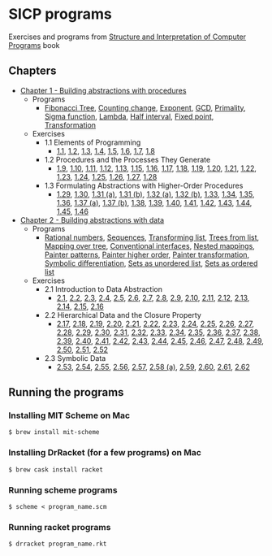 # SICP programs

Exercises and programs from [Structure and Interpretation of Computer Programs](https://mitpress.mit.edu/sites/default/files/sicp/index.html) book

## Chapters
* [Chapter 1 - Building abstractions with procedures](ch1-abstraction-procedures)
  * Programs
    * [Fibonacci Tree](ch1-abstraction-procedures/fibonacci_tree.scm), [Counting change](ch1-abstraction-procedures/counting-change.scm), [Exponent](ch1-abstraction-procedures/expt.scm), [GCD](ch1-abstraction-procedures/gcd.scm), [Primality](ch1-abstraction-procedures/primality.scm), [Sigma function](ch1-abstraction-procedures/sigma.scm), [Lambda](ch1-abstraction-procedures/lambda.scm), [Half interval](ch1-abstraction-procedures/half-interval.scm), [Fixed point](ch1-abstraction-procedures/fixed-point.scm), [Transformation](ch1-abstraction-procedures/transformation.scm)
  * Exercises
    * 1.1 Elements of Programming
      * [1.1](ch1-abstraction-procedures/1.01.scm), [1.2](ch1-abstraction-procedures/1.02.scm), [1.3](ch1-abstraction-procedures/1.03.scm), [1.4](ch1-abstraction-procedures/1.04.scm), [1.5](ch1-abstraction-procedures/1.05.scm), [1.6](ch1-abstraction-procedures/1.06.scm), [1.7](ch1-abstraction-procedures/1.07.scm), [1.8](ch1-abstraction-procedures/1.08.scm)
    * 1.2 Procedures and the Processes They Generate
      * [1.9](ch1-abstraction-procedures/1.09.scm), [1.10](ch1-abstraction-procedures/1.10.scm), [1.11](ch1-abstraction-procedures/1.11.scm), [1.12](ch1-abstraction-procedures/1.12.scm), [1.13](ch1-abstraction-procedures/1.13.scm), [1.15](ch1-abstraction-procedures/1.15.scm), [1.16](ch1-abstraction-procedures/1.16.scm), [1.17](ch1-abstraction-procedures/1.17.scm), [1.18](ch1-abstraction-procedures/1.18.scm), [1.19](ch1-abstraction-procedures/1.19.scm), [1.20](ch1-abstraction-procedures/1.20.scm), [1.21](ch1-abstraction-procedures/1.21.scm), [1.22](ch1-abstraction-procedures/1.22.scm), [1.23](ch1-abstraction-procedures/1.23.scm), [1.24](ch1-abstraction-procedures/1.24.scm), [1.25](ch1-abstraction-procedures/1.25.scm), [1.26](ch1-abstraction-procedures/1.26.scm), [1.27](ch1-abstraction-procedures/1.27.scm), [1.28](ch1-abstraction-procedures/1.28.scm)
    * 1.3 Formulating Abstractions with Higher-Order Procedures
      * [1.29](ch1-abstraction-procedures/1.29.scm), [1.30](ch1-abstraction-procedures/1.30.scm), [1.31 (a)](ch1-abstraction-procedures/1.31.a.scm), [1.31 (b)](ch1-abstraction-procedures/1.31.b.scm), [1.32 (a)](ch1-abstraction-procedures/1.32.a.scm), [1.32 (b)](ch1-abstraction-procedures/1.32.b.scm), [1.33](ch1-abstraction-procedures/1.33.scm), [1.34](ch1-abstraction-procedures/1.34.scm), [1.35](ch1-abstraction-procedures/1.35.scm), [1.36](ch1-abstraction-procedures/1.36.scm), [1.37 (a)](ch1-abstraction-procedures/1.37.a.scm), [1.37 (b)](ch1-abstraction-procedures/1.37.b.scm), [1.38](ch1-abstraction-procedures/1.38.scm), [1.39](ch1-abstraction-procedures/1.39.scm), [1.40](ch1-abstraction-procedures/1.40.scm), [1.41](ch1-abstraction-procedures/1.41.scm), [1.42](ch1-abstraction-procedures/1.42.scm), [1.43](ch1-abstraction-procedures/1.43.scm), [1.44](ch1-abstraction-procedures/1.44.scm), [1.45](ch1-abstraction-procedures/1.45.scm), [1.46](ch1-abstraction-procedures/1.46.scm)
* [Chapter 2 - Building abstractions with data](ch2-abstraction-data)
  * Programs
    * [Rational numbers](ch2-abstraction-data/rational.scm), [Sequences](ch2-abstraction-data/sequences.scm), [Transforming list](ch2-abstraction-data/list-transform.scm), [Trees from list](ch2-abstraction-data/tree.scm), [Mapping over tree](ch2-abstraction-data/tree-map.scm), [Conventional interfaces](ch2-abstraction-data/conventional-interface.scm), [Nested mappings](ch2-abstraction-data/nested-mappings.scm), [Painter patterns](ch2-abstraction-data/paint.rkt), [Painter higher order](ch2-abstraction-data/paint-higher-order.rkt), [Painter transformation](ch2-abstraction-data/painter-transform.rkt), [Symbolic differentiation](ch2-abstraction-data/symbolic-diff.scm), [Sets as unordered list](ch2-abstraction-data/sets-unordered.scm), [Sets as ordered list](ch2-abstraction-data/sets-ordered.scm)
  * Exercises
    * 2.1 Introduction to Data Abstraction
      * [2.1](ch2-abstraction-data/2.01.scm), [2.2](ch2-abstraction-data/2.02.scm), [2.3](ch2-abstraction-data/2.03.scm), [2.4](ch2-abstraction-data/2.04.scm), [2.5](ch2-abstraction-data/2.05.scm), [2.6](ch2-abstraction-data/2.06.scm), [2.7](ch2-abstraction-data/2.07.scm), [2.8](ch2-abstraction-data/2.08.scm), [2.9](ch2-abstraction-data/2.09.scm), [2.10](ch2-abstraction-data/2.10.scm), [2.11](ch2-abstraction-data/2.11.scm), [2.12](ch2-abstraction-data/2.12.scm), [2.13](ch2-abstraction-data/2.13.scm), [2.14](ch2-abstraction-data/2.14.scm), [2.15](ch2-abstraction-data/2.15.scm), [2.16](ch2-abstraction-data/2.16.scm)
    * 2.2 Hierarchical Data and the Closure Property
      * [2.17](ch2-abstraction-data/2.17.scm), [2.18](ch2-abstraction-data/2.18.scm), [2.19](ch2-abstraction-data/2.19.scm), [2.20](ch2-abstraction-data/2.20.scm), [2.21](ch2-abstraction-data/2.21.scm), [2.22](ch2-abstraction-data/2.22.scm), [2.23](ch2-abstraction-data/2.23.scm), [2.24](ch2-abstraction-data/2.24.scm), [2.25](ch2-abstraction-data/2.25.scm), [2.26](ch2-abstraction-data/2.26.scm), [2.27](ch2-abstraction-data/2.27.scm), [2.28](ch2-abstraction-data/2.28.scm), [2.29](ch2-abstraction-data/2.29.scm), [2.30](ch2-abstraction-data/2.30.scm), [2.31](ch2-abstraction-data/2.31.scm), [2.32](ch2-abstraction-data/2.32.scm), [2.33](ch2-abstraction-data/2.33.scm), [2.34](ch2-abstraction-data/2.34.scm), [2.35](ch2-abstraction-data/2.35.scm), [2.36](ch2-abstraction-data/2.36.scm), [2.37](ch2-abstraction-data/2.37.scm), [2.38](ch2-abstraction-data/2.38.scm), [2.39](ch2-abstraction-data/2.39.scm), [2.40](ch2-abstraction-data/2.40.scm), [2.41](ch2-abstraction-data/2.41.scm), [2.42](ch2-abstraction-data/2.42.scm), [2.43](ch2-abstraction-data/2.43.scm), [2.44](ch2-abstraction-data/2.44.rkt), [2.45](ch2-abstraction-data/2.45.rkt), [2.46](ch2-abstraction-data/2.46.scm), [2.47](ch2-abstraction-data/2.47.scm), [2.48](ch2-abstraction-data/2.48.scm), [2.49](ch2-abstraction-data/2.49.rkt), [2.50](ch2-abstraction-data/2.50.rkt), [2.51](ch2-abstraction-data/2.51.rkt), [2.52](ch2-abstraction-data/2.52.rkt)
    * 2.3 Symbolic Data
      * [2.53](ch2-abstraction-data/2.53.scm), [2.54](ch2-abstraction-data/2.54.scm), [2.55](ch2-abstraction-data/2.55.scm), [2.56](ch2-abstraction-data/2.56.scm), [2.57](ch2-abstraction-data/2.57.scm), [2.58 (a)](ch2-abstraction-data/2.58.a.scm), [2.59](ch2-abstraction-data/2.59.scm), [2.60](ch2-abstraction-data/2.60.scm), [2.61](ch2-abstraction-data/2.61.scm), [2.62](ch2-abstraction-data/2.62.scm)

## Running the programs

### Installing MIT Scheme on Mac

```
$ brew install mit-scheme
```

### Installing DrRacket (for a few programs) on Mac

```
$ brew cask install racket
```

### Running scheme programs

```
$ scheme < program_name.scm
```

### Running racket programs

```
$ drracket program_name.rkt
```